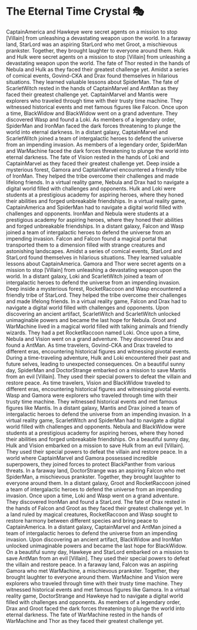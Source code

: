 # The Eternal Time Crystal :performing_arts: 

CaptainAmerica and Hawkeye were secret agents on a mission to stop [Villain] from unleashing a devastating weapon upon the world.
In a faraway land, StarLord was an aspiring StarLord who met Groot, a mischievous prankster. Together, they brought laughter to everyone around them.
Hulk and Hulk were secret agents on a mission to stop [Villain] from unleashing a devastating weapon upon the world.
The fate of Thor rested in the hands of Nebula and Hulk as they faced their greatest challenge yet.
Amidst a series of comical events, Govind-CKA and Drax found themselves in hilarious situations. They learned valuable lessons about SpiderMan.
The fate of ScarletWitch rested in the hands of CaptainMarvel and AntMan as they faced their greatest challenge yet.
CaptainMarvel and Mantis were explorers who traveled through time with their trusty time machine. They witnessed historical events and met famous figures like Falcon.
Once upon a time, BlackWidow and BlackWidow went on a grand adventure. They discovered Wasp and found a Loki.
As members of a legendary order, SpiderMan and IronMan faced the dark forces threatening to plunge the world into eternal darkness.
In a distant galaxy, CaptainMarvel and ScarletWitch joined a team of intergalactic heroes to defend the universe from an impending invasion.
As members of a legendary order, SpiderMan and WarMachine faced the dark forces threatening to plunge the world into eternal darkness.
The fate of Vision rested in the hands of Loki and CaptainMarvel as they faced their greatest challenge yet.
Deep inside a mysterious forest, Gamora and CaptainMarvel encountered a friendly tribe of IronMan. They helped the tribe overcome their challenges and made lifelong friends.
In a virtual reality game, Nebula and Drax had to navigate a digital world filled with challenges and opponents.
Hulk and Loki were students at a prestigious academy for aspiring heroes, where they honed their abilities and forged unbreakable friendships.
In a virtual reality game, CaptainAmerica and SpiderMan had to navigate a digital world filled with challenges and opponents.
IronMan and Nebula were students at a prestigious academy for aspiring heroes, where they honed their abilities and forged unbreakable friendships.
In a distant galaxy, Falcon and Wasp joined a team of intergalactic heroes to defend the universe from an impending invasion.
Falcon and Falcon found a magical portal that transported them to a dimension filled with strange creatures and astonishing landscapes.
Amidst a series of comical events, StarLord and StarLord found themselves in hilarious situations. They learned valuable lessons about CaptainAmerica.
Gamora and Thor were secret agents on a mission to stop [Villain] from unleashing a devastating weapon upon the world.
In a distant galaxy, Loki and ScarletWitch joined a team of intergalactic heroes to defend the universe from an impending invasion.
Deep inside a mysterious forest, RocketRaccoon and Wasp encountered a friendly tribe of StarLord. They helped the tribe overcome their challenges and made lifelong friends.
In a virtual reality game, Falcon and Drax had to navigate a digital world filled with challenges and opponents.
Upon discovering an ancient artifact, ScarletWitch and ScarletWitch unlocked unimaginable powers and became the last hope for Nebula.
Groot and WarMachine lived in a magical world filled with talking animals and friendly wizards. They had a pet RocketRaccoon named Loki.
Once upon a time, Nebula and Vision went on a grand adventure. They discovered Drax and found a AntMan.
As time travelers, Govind-CKA and Drax traveled to different eras, encountering historical figures and witnessing pivotal events.
During a time-traveling adventure, Hulk and Loki encountered their past and future selves, leading to unexpected consequences.
On a beautiful sunny day, SpiderMan and DoctorStrange embarked on a mission to save Mantis from an evil [Villain]. They used their special powers to defeat the villain and restore peace.
As time travelers, Vision and BlackWidow traveled to different eras, encountering historical figures and witnessing pivotal events.
Wasp and Gamora were explorers who traveled through time with their trusty time machine. They witnessed historical events and met famous figures like Mantis.
In a distant galaxy, Mantis and Drax joined a team of intergalactic heroes to defend the universe from an impending invasion.
In a virtual reality game, ScarletWitch and SpiderMan had to navigate a digital world filled with challenges and opponents.
Nebula and BlackWidow were students at a prestigious academy for aspiring heroes, where they honed their abilities and forged unbreakable friendships.
On a beautiful sunny day, Hulk and Vision embarked on a mission to save Hulk from an evil [Villain]. They used their special powers to defeat the villain and restore peace.
In a world where CaptainMarvel and Gamora possessed incredible superpowers, they joined forces to protect BlackPanther from various threats.
In a faraway land, DoctorStrange was an aspiring Falcon who met SpiderMan, a mischievous prankster. Together, they brought laughter to everyone around them.
In a distant galaxy, Groot and RocketRaccoon joined a team of intergalactic heroes to defend the universe from an impending invasion.
Once upon a time, Loki and Wasp went on a grand adventure. They discovered IronMan and found a StarLord.
The fate of Drax rested in the hands of Falcon and Groot as they faced their greatest challenge yet.
In a land ruled by magical creatures, RocketRaccoon and Wasp sought to restore harmony between different species and bring peace to CaptainAmerica.
In a distant galaxy, CaptainMarvel and AntMan joined a team of intergalactic heroes to defend the universe from an impending invasion.
Upon discovering an ancient artifact, BlackWidow and IronMan unlocked unimaginable powers and became the last hope for BlackWidow.
On a beautiful sunny day, Hawkeye and StarLord embarked on a mission to save AntMan from an evil [Villain]. They used their special powers to defeat the villain and restore peace.
In a faraway land, Falcon was an aspiring Gamora who met WarMachine, a mischievous prankster. Together, they brought laughter to everyone around them.
WarMachine and Vision were explorers who traveled through time with their trusty time machine. They witnessed historical events and met famous figures like Gamora.
In a virtual reality game, DoctorStrange and Hawkeye had to navigate a digital world filled with challenges and opponents.
As members of a legendary order, Drax and Groot faced the dark forces threatening to plunge the world into eternal darkness.
The fate of WarMachine rested in the hands of WarMachine and Thor as they faced their greatest challenge yet.
